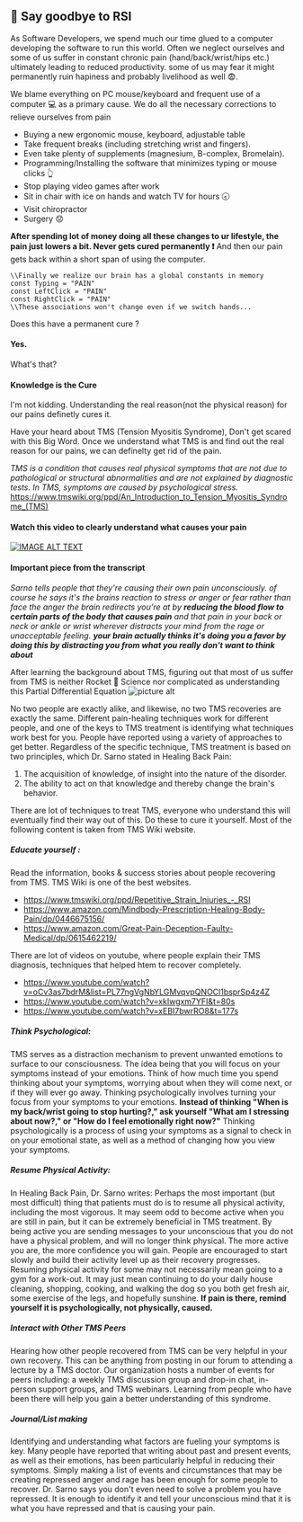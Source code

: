 ## :facepunch: Say goodbye to RSI ##

As Software Developers, we spend much our time glued to a computer developing the software to run this world. Often we neglect ourselves and some of us suffer in constant chronic pain (hand/back/wrist/hips etc.) ultimately leading to reduced productivity. some of us may fear it might permanently ruin hapiness and probably livelihood as well :fearful:.

We blame everything  on PC mouse/keyboard and frequent use of a computer :computer: as a primary cause. We do all the necessary corrections to relieve ourselves from pain
 * Buying a new ergonomic mouse, keyboard, adjustable table
 * Take frequent breaks (including stretching wrist and fingers). 
 * Even take plenty of supplements (magnesium, B-complex, Bromelain).
 * Programming/Installing the software that minimizes typing or mouse clicks :point_up_2:
 * Stop playing video games after work
 * Sit in chair with ice on hands and watch TV for hours :clock830:
 * Visit chiropractor
 * Surgery :worried:
 
**After spending lot of money doing all these changes to ur lifestyle, the pain just lowers a bit. Never gets cured permanently :exclamation:**
And then our pain gets back within a short span of using the computer. 
```
\\Finally we realize our brain has a global constants in memory
const Typing = "PAIN"
const LeftClick = "PAIN"
const RightClick = "PAIN"
\\These associations won't change even if we switch hands...

```
Does this have a permanent cure ?
#### Yes. ####
What's that?
#### Knowledge is the Cure #### 
I'm not kidding. Understanding the real reason(not the physical reason) for our pains definetly cures it. 

Have your heard about TMS (Tension Myositis Syndrome), Don't get scared with this Big Word. Once we understand what TMS is and find out the real reason for our pains, we can definelty get rid of the pain.

*TMS is a condition that causes real physical symptoms that are not due to pathological or structural abnormalities and are not explained by diagnostic tests. In TMS, symptoms are caused by psychological stress.*
https://www.tmswiki.org/ppd/An_Introduction_to_Tension_Myositis_Syndrome_(TMS)

#### Watch this video to clearly understand what causes your pain ####
[![IMAGE ALT TEXT](http://img.youtube.com/vi/vsR4wydiIBI/hqdefault.jpg)](https://www.youtube.com/watch?v=vsR4wydiIBI "Dr. John E Sarno - 20/20 Segment")

#### Important piece from the transcript ####
*Sarno tells people that they're causing their own pain unconsciously.
of course he says it's the brains reaction to stress or anger or fear rather than face the anger the brain redirects you're at by ***reducing the blood flow to certain parts of the body that causes pain*** and that pain in your back or neck or ankle or wrist  wherever distracts your mind from the rage or unacceptable feeling.*
***your brain actually thinks it's doing you a favor by doing this by distracting you from what you really don't want to think about***

After learning the background about TMS, figuring out that most of us suffer from TMS is neither Rocket :rocket: Science nor complicated as understanding this Partial Differential Equation
![picture alt](https://wikimedia.org/api/rest_v1/media/math/render/svg/eb5c0e5ac47c86805713f6143d03bd564cbbf2a1 "PDE")

No two people are exactly alike, and likewise, no two TMS recoveries are exactly the same. Different pain-healing techniques work for different people, and one of the keys to TMS treatment is identifying what techniques work best for you. People have reported using a variety of approaches to get better. Regardless of the specific technique, TMS treatment is based on two principles, which Dr. Sarno stated in Healing Back Pain:
1. The acquisition of knowledge, of insight into the nature of the disorder.
2. The ability to act on that knowledge and thereby change the brain's behavior.

There are lot of techniques to treat TMS, everyone who understand this will eventually find their way out of this. Do these to cure it yourself. Most of the following content is taken from TMS Wiki website.

##### Educate yourself : #####
Read the information, books & success stories about people recovering from TMS. TMS Wiki is one of the best websites. 
  * https://www.tmswiki.org/ppd/Repetitive_Strain_Injuries_-_RSI
  * https://www.amazon.com/Mindbody-Prescription-Healing-Body-Pain/dp/0446675156/
  * https://www.amazon.com/Great-Pain-Deception-Faulty-Medical/dp/0615462219/

There are lot of videos on youtube, where people explain their TMS diagnosis, techniques that helped htem to recover completely.
  * https://www.youtube.com/watch?v=oCv3as7bdrM&list=PL77ngVgNbYLGMvqvpQNOCl1bsprSp4z4Z
  * https://www.youtube.com/watch?v=xkIwgxm7YFI&t=80s
  * https://www.youtube.com/watch?v=xEBI7bwrRO8&t=177s 

##### Think Psychological: ######
TMS serves as a distraction mechanism to prevent unwanted emotions to surface to our consciousness. The idea being that you will focus on your symptoms instead of your emotions. Think of how much time you spend thinking about your symptoms, worrying about when they will come next, or if they will ever go away. Thinking psychologically involves turning your focus from your symptoms to your emotions. ****Instead of thinking "When is my back/wrist going to stop hurting?," ask yourself "What am I stressing about now?," or "How do I feel emotionally right now?"**** Thinking psychologically is a process of using your symptoms as a signal to check in on your emotional state, as well as a method of changing how you view your symptoms.

##### Resume Physical Activity: #######
In Healing Back Pain, Dr. Sarno writes: Perhaps the most important (but most difficult) thing that patients must do is to resume all physical activity, including the most vigorous. It may seem odd to become active when you are still in pain, but it can be extremely beneficial in TMS treatment. By being active you are sending messages to your unconscious that you do not have a physical problem, and will no longer think physical. The more active you are, the more confidence you will gain. People are encouraged to start slowly and build their activity level up as their recovery progresses. Resuming physical activity for some may not necessarily mean going to a gym for a work-out. It may just mean continuing to do your daily house cleaning, shopping, cooking, and walking the dog so you both get fresh air, some exercise of the legs, and hopefully sunshine. ****If pain is there, remind yourself it is psychologically, not physically, caused.****

##### Interact with Other TMS Peers #####
Hearing how other people recovered from TMS can be very helpful in your own recovery. This can be anything from posting in our forum to attending a lecture by a TMS doctor. Our organization hosts a number of events for peers including: a weekly TMS discussion group and drop-in chat, in-person support groups, and TMS webinars. Learning from people who have been there will help you gain a better understanding of this syndrome.

##### Journal/List making #####
Identifying and understanding what factors are fueling your symptoms is key. Many people have reported that writing about past and present events, as well as their emotions, has been particularly helpful in reducing their symptoms. Simply making a list of events and circumstances that may be creating repressed anger and rage has been enough for some people to recover. Dr. Sarno says you don't even need to solve a problem you have repressed. It is enough to identify it and tell your unconscious mind that it is what you have repressed and that is causing your pain.

